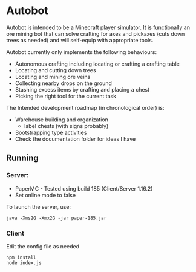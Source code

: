 # Autobot

Autobot is intended to be a Minecraft player simulator. It is functionally an ore mining bot that can solve crafting for axes and pickaxes (cuts down trees as needed) and will self-equip with appropriate tools.

Autobot currently only implements the following behaviours:

* Autonomous crafting including locating or crafting a crafting table
* Locating and cutting down trees
* Locating and mining ore veins
* Collecting nearby drops on the ground
* Stashing excess items by crafting and placing a chest
* Picking the right tool for the current task

The Intended development roadmap (in chronological order) is:

* Warehouse building and organization
	* label chests (with signs probably)
* Bootstrapping type activities
* Check the documentation folder for ideas I have

## Running

### Server:
* PaperMC - Tested using build 185 (Client/Server 1.16.2)
* Set online mode to false

To launch the server, use:

	java -Xms2G -Xmx2G -jar paper-185.jar

### Client

Edit the config file as needed

	npm install
	node index.js